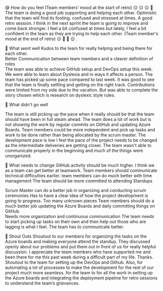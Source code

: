 😅 How do you feel
(Team members' mood at the start of retro)
😑 😑 😑 🙂 
The team is doing a good job supporting and helping each other.
Optimistic that the team will find its footing.
confused and stressed at times.
A good retro session.  I think in the next sprint the team is going to improve and come back stronger.
I feel a bit confused at times but lately, I feel a bit confident in the team as they are trying to help each other.
(Team member's mood at the end of retro)
😑 🙂 🙂 😉 .

🙂 What went well
Kudos to the team for really helping and being there for each other.  
Better Communication between team members and a clearer definition of roles  
The team was able to achieve GitHub setup and DevOps setup this week. We were able to learn about Dyslexia and in ways it affects a person.
The team has picked up some pace compared to last week. It was good to see that the team is finally settling and getting on the right track.
Contributions were limited from my side due to the vacation. But was able to complete the story chosen which is research on dyslexic style rules.

🙁 What didn't go well

The team is still picking up the pace when it really should be that the team should have been in full steam ahead.
The team does a lot of work but is not showing the work by regular commits on GitHub and updating Azure Boards.
Team members could be more independent and pick up tasks and work to be done rather than being allocated by the scrum master.
The development pace is low
I feel the pace of the project needs to be changed as the intermediate deliveries are getting closer.
The team wasn't able to communicate properly in the beginning and much of the things were unorganized.

💪 What needs to change
GitHub activity should be much higher.
I think we as a team can get better at teamwork.
Team members should communicate technical difficulties earlier.
team members can do much better with time management
The team should be more committed to attending Standups

Scrum Master can do a better job in organizing and conducting scrum ceremonies
Has to have a clear idea of how the project development is going to progress. Too many unknown pieces
Team members should do a much better job updating the Azure Boards and daily committing things on GitHub.  
Needs more organization and continuous communication
The team needs to start picking up tasks on their own and then help out those who are lagging is what I feel.
The team has to communicate better.

🌟 Shout Outs
Shoutout to our members for organizing the tasks on the Azure boards and making everyone attend the standup. They discussed openly about our problems and put them out in front of us for really helpful discussion.
I appreciate the team members who have supported me and been there for me this past week during a difficult part of my life. Thanks.
Shoutout to the team for setting up the DevOps and Github. Also, for automating a lot of processes to make the development for the rest of our project much more seamless.
for the team to for all the work in setting up the Azure boards and integrating the deployment pipeline
for retro sessions to understand the team’s grievances.
